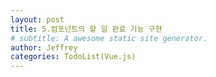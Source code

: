 ```yaml
---
layout: post
title: 5.컴포넌트의 할 일 완료 기능 구현
# subtitle: A awesome static site generator.
author: Jeffrey
categories: TodoList(Vue.js)
---
```

